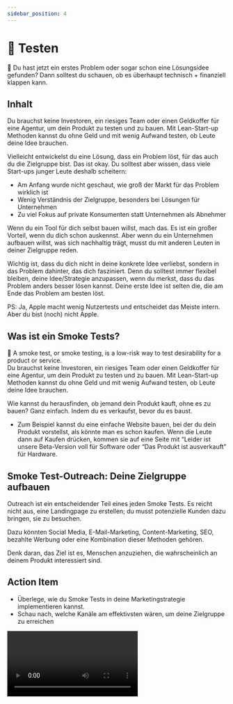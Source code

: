 ```yaml
---
sidebar_position: 4
---
```


# 🧪 Testen

<Callout>
  📍 Du hast jetzt ein erstes Problem oder sogar schon eine Lösungsidee gefunden? Dann solltest du schauen, ob es überhaupt technisch + finanziell klappen kann.
</Callout>

## Inhalt

Du brauchst keine Investoren, ein riesiges Team oder einen Geldkoffer für eine Agentur, um dein Produkt zu testen und zu bauen. Mit Lean-Start-up Methoden kannst du ohne Geld und mit wenig Aufwand testen, ob Leute deine Idee brauchen.

Vielleicht entwickelst du eine Lösung, dass ein Problem löst, für das auch du die Zielgruppe bist. Das ist okay. Du solltest aber wissen, dass viele Start-ups junger Leute deshalb scheitern:

- Am Anfang wurde nicht geschaut, wie groß der Markt für das Problem wirklich ist
- Wenig Verständnis der Zielgruppe, besonders bei Lösungen für Unternehmen
- Zu viel Fokus auf private Konsumenten statt Unternehmen als Abnehmer

Wenn du ein Tool für dich selbst bauen willst, mach das. Es ist ein großer Vorteil, wenn du dich schon auskennst. Aber wenn du ein Unternehmen aufbauen willst, was sich nachhaltig trägt, musst du mit anderen Leuten in deiner Zielgruppe reden.

Wichtig ist, dass du dich nicht in deine konkrete Idee verliebst, sondern in das Problem dahinter, das dich fasziniert. Denn du solltest immer flexibel bleiben, deine Idee/Strategie anzupassen, wenn du merkst, dass du das Problem anders besser lösen kannst. Deine erste Idee ist selten die, die am Ende das Problem am besten löst.

PS: Ja, Apple macht wenig Nutzertests und entscheidet das Meiste intern. Aber du bist (noch) nicht Apple.

## Was ist ein Smoke Tests?

<Callout>
📍 A smoke test, or smoke testing, is a low-risk way to test desirability for a product or service.

</Callout>

<aside>
Du brauchst keine Investoren, ein riesiges Team oder einen Geldkoffer für eine Agentur, um dein Produkt zu testen und zu bauen. Mit Lean-Start-up Methoden kannst du ohne Geld und mit wenig Aufwand testen, ob Leute deine Idee brauchen.

</aside>

Wie kannst du herausfinden, ob jemand dein Produkt kauft, ohne es zu bauen? Ganz einfach. Indem du es verkaufst, bevor du es baust.

- Zum Beispiel kannst du eine einfache Website bauen, bei der du dein Produkt vorstellst, als könnte man es schon kaufen. Wenn die Leute dann auf Kaufen drücken, kommen sie auf eine Seite mit “Leider ist unsere Beta-Version voll für Software oder “Das Produkt ist ausverkauft” für Hardware.

## Smoke Test-Outreach: Deine Zielgruppe aufbauen

Outreach ist ein entscheidender Teil eines jeden Smoke Tests. Es reicht nicht aus, eine Landingpage zu erstellen; du musst potenzielle Kunden dazu bringen, sie zu besuchen.

Dazu könnten Social Media, E-Mail-Marketing, Content-Marketing, SEO, bezahlte Werbung oder eine Kombination dieser Methoden gehören.

Denk daran, das Ziel ist es, Menschen anzuziehen, die wahrscheinlich an deinem Produkt interessiert sind.

## Action Item

- Überlege, wie du Smoke Tests in deine Marketingstrategie implementieren kannst.
- Schau nach, welche Kanäle am effektivsten wären, um deine Zielgruppe zu erreichen

<Video sourceId="SLvDvNL9OIU" />

## Deep Dive

<Grid>
  <Video sourceId="pMIPHHd6k1A" />
  <Video sourceId="RSaIOCHbuYw" />
  <Video sourceId="C27RVio2rOs" />
  <Video sourceId="H6uiJxNtXB0" />
</Grid>
